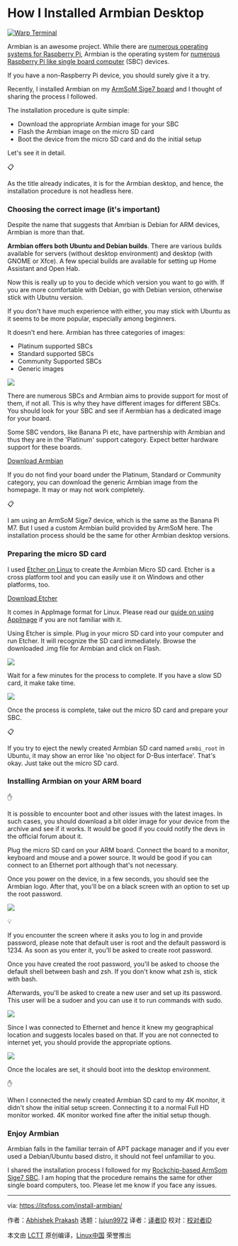 [#]: subject: "How I Installed Armbian Desktop"
[#]: via: "https://itsfoss.com/install-armbian/"
[#]: author: "Abhishek Prakash https://itsfoss.com/author/abhishek/"
[#]: collector: "lujun9972/lctt-scripts-1705972010"
[#]: translator: " "
[#]: reviewer: " "
[#]: publisher: " "
[#]: url: " "

How I Installed Armbian Desktop
======

[![Warp Terminal][1]][2]

Armbian is an awesome project. While there are [numerous operating systems for Raspberry Pi][3], Armbian is the operating system for [numerous Raspberry Pi like single board computer][4] (SBC) devices.

If you have a non-Raspberry Pi device, you should surely give it a try.

Recently, I installed Armbian on my [ArmSoM Sige7 board][5] and I thought of sharing the process I followed.

The installation procedure is quite simple:

  * Download the appropriate Armbian image for your SBC
  * Flash the Armbian image on the micro SD card
  * Boot the device from the micro SD card and do the initial setup



Let's see it in detail.

📋

As the title already indicates, it is for the Armbian desktop, and hence, the installation procedure is not headless here.

### Choosing the correct image (it's important)

Despite the name that suggests that Amrbian is Debian for ARM devices, Armbian is more than that.

**Armbian offers both Ubuntu and Debian builds**. There are various builds available for servers (without desktop environment) and desktop (with GNOME or Xfce). A few special builds are available for setting up Home Assistant and Open Hab.

Now this is really up to you to decide which version you want to go with. If you are more comfortable with Debian, go with Debian version, otherwise stick with Ubutnu version.

If you don't have much experience with either, you may stick with Ubuntu as it seems to be more popular, especially among beginners.

It doesn't end here. Armbian has three categories of images:

  * Platinum supported SBCs
  * Standard supported SBCs
  * Community Supported SBCs
  * Generic images



![][6]

There are numerous SBCs and Armbian aims to provide support for most of them, if not all. This is why they have different images for different SBCs. You should look for your SBC and see if Aermbian has a dedicated image for your board.

Some SBC vendors, like Banana Pi etc, have partnership with Armbian and thus they are in the 'Platinum' support category. Expect better hardware support for these boards.

[Download Armbian][7]

If you do not find your board under the Platinum, Standard or Community category, you can download the generic Armbian image from the homepage. It may or may not work completely.

📋

I am using an ArmSoM Sige7 device, which is the same as the Banana Pi M7. But I used a custom Armbian build provided by ArmSoM here. The installation process should be the same for other Armbian desktop versions.

### Preparing the micro SD card

I used [Etcher on Linux][8] to create the Armbian Micro SD card. Etcher is a cross platform tool and you can easily use it on Windows and other platforms, too.

[Download Etcher][9]

It comes in AppImage format for Linux. Please read our [guide on using AppImage][10] if you are not familiar with it.

Using Etcher is simple. Plug in your micro SD card into your computer and run Etcher. It will recognize the SD card immediately. Browse the downloaded .img file for Armbian and click on Flash.

![][11]

Wait for a few minutes for the process to complete. If you have a slow SD card, it make take time.

![][12]

Once the process is complete, take out the micro SD card and prepare your SBC.

📋

If you try to eject the newly created Armbian SD card named `armbi_root` in Ubuntu, it may show an error like 'no object for D-Bus interface'. That's okay. Just take out the micro SD card.

### Installing Armbian on your ARM board

✋

It is possible to encounter boot and other issues with the latest images. In such cases, you should download a bit older image for your device from the archive and see if it works. It would be good if you could notify the devs in the official forum about it.

Plug the micro SD card on your ARM board. Connect the board to a monitor, keyboard and mouse and a power source. It would be good if you can connect to an Ethernet port although that's not necessary.

Once you power on the device, in a few seconds, you should see the Armbian logo. After that, you'll be on a black screen with an option to set up the root password.

![][13]

💡

If you encounter the screen where it asks you to log in and provide password, please note that default user is root and the default password is 1234. As soon as you enter it, you'll be asked to create root password.

Once you have created the root password, you'll be asked to choose the default shell between bash and zsh. If you don't know what zsh is, stick with bash.

Afterwards, you'll be asked to create a new user and set up its password. This user will be a sudoer and you can use it to run commands with sudo.

![][14]

Since I was connected to Ethernet and hence it knew my geographical location and suggests locales based on that. If you are not connected to internet yet, you should provide the appropriate options.

![][15]

Once the locales are set, it should boot into the desktop environment.

✋

When I connected the newly created Armbian SD card to my 4K monitor, it didn't show the initial setup screen. Connecting it to a normal Full HD monitor worked. 4K monitor worked fine after the initial setup though.

### Enjoy Armbian

Armbian falls in the familiar terrain of APT package manager and if you ever used a Debian/Ubuntu based distro, it should not feel unfamiliar to you.

I shared the installation process I followed for my [Rockchip-based ArmSom Sige7 SBC][16]. I am hoping that the procedure remains the same for other single board computers, too. Please let me know if you face any issues.

--------------------------------------------------------------------------------

via: https://itsfoss.com/install-armbian/

作者：[Abhishek Prakash][a]
选题：[lujun9972][b]
译者：[译者ID](https://github.com/译者ID)
校对：[校对者ID](https://github.com/校对者ID)

本文由 [LCTT](https://github.com/LCTT/TranslateProject) 原创编译，[Linux中国](https://linux.cn/) 荣誉推出

[a]: https://itsfoss.com/author/abhishek/
[b]: https://github.com/lujun9972
[1]: https://itsfoss.com/assets/images/warp-terminal.webp
[2]: https://www.warp.dev?utm_source=its_foss&utm_medium=display&utm_campaign=linux_launch
[3]: https://itsfoss.com/raspberry-pi-os/
[4]: https://itsfoss.com/raspberry-pi-alternatives/
[5]: https://www.armsom.org/sige7
[6]: https://itsfoss.com/content/images/2024/08/armbian-platinum-support-download.webp
[7]: https://www.armbian.com/download/
[8]: https://itsfoss.com/install-etcher-linux/
[9]: https://etcher.balena.io/
[10]: https://itsfoss.com/use-appimage-linux/
[11]: https://itsfoss.com/content/images/2024/08/burn-armbian-to-sd-card.png
[12]: https://itsfoss.com/content/images/2024/08/burning-armbian-to-sd-card.png
[13]: https://itsfoss.com/content/images/2024/08/armbian-set-root-password.webp
[14]: https://itsfoss.com/content/images/2024/08/armbian-create-user-setup-shell.webp
[15]: https://itsfoss.com/content/images/2024/08/armbian-set-locale.webp
[16]: https://itsfoss.com/arosom-sige7-review/
